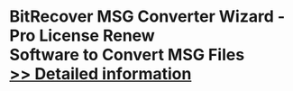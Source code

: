 # BitRecover MSG Converter Wizard - Pro License Renew<br />Software to Convert MSG Files<br />[>> Detailed information](https://secure.shareit.com/shareit/product.html?productid=301014542&affiliateid=200057808)